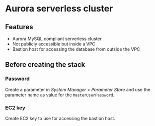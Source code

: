 # Aurora serverless cluster

## Features
- Aurora MySQL compliant serverless cluster
- Not publicly accessible but inside a VPC
- Bastion host for accessing the database from outside the VPC

## Before creating the stack

### Password
Create a parameter in *System Manager* > *Parameter Store* and use the parameter name as value for the `MasterUserPassword`.

### EC2 key
Create EC2 key to use for accessing the bastion host.
